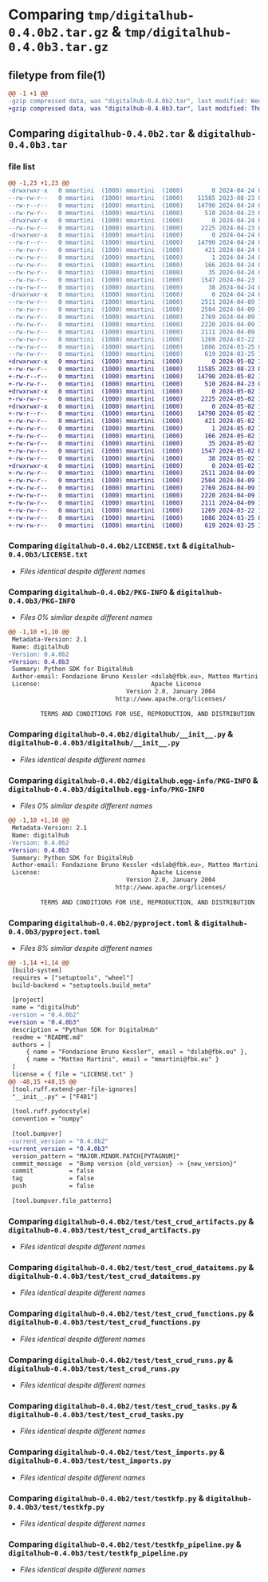 # Comparing `tmp/digitalhub-0.4.0b2.tar.gz` & `tmp/digitalhub-0.4.0b3.tar.gz`

## filetype from file(1)

```diff
@@ -1 +1 @@
-gzip compressed data, was "digitalhub-0.4.0b2.tar", last modified: Wed Apr 24 07:50:19 2024, max compression
+gzip compressed data, was "digitalhub-0.4.0b3.tar", last modified: Thu May  2 13:36:22 2024, max compression
```

## Comparing `digitalhub-0.4.0b2.tar` & `digitalhub-0.4.0b3.tar`

### file list

```diff
@@ -1,23 +1,23 @@
-drwxrwxr-x   0 mmartini  (1000) mmartini  (1000)        0 2024-04-24 07:50:19.509784 digitalhub-0.4.0b2/
--rw-rw-r--   0 mmartini  (1000) mmartini  (1000)    11585 2023-08-23 08:29:57.000000 digitalhub-0.4.0b2/LICENSE.txt
--rw-r--r--   0 mmartini  (1000) mmartini  (1000)    14790 2024-04-24 07:50:19.505784 digitalhub-0.4.0b2/PKG-INFO
--rw-rw-r--   0 mmartini  (1000) mmartini  (1000)      510 2024-04-23 09:36:04.000000 digitalhub-0.4.0b2/README.md
-drwxrwxr-x   0 mmartini  (1000) mmartini  (1000)        0 2024-04-24 07:50:19.505784 digitalhub-0.4.0b2/digitalhub/
--rw-rw-r--   0 mmartini  (1000) mmartini  (1000)     2225 2024-04-23 09:36:04.000000 digitalhub-0.4.0b2/digitalhub/__init__.py
-drwxrwxr-x   0 mmartini  (1000) mmartini  (1000)        0 2024-04-24 07:50:19.505784 digitalhub-0.4.0b2/digitalhub.egg-info/
--rw-r--r--   0 mmartini  (1000) mmartini  (1000)    14790 2024-04-24 07:50:19.000000 digitalhub-0.4.0b2/digitalhub.egg-info/PKG-INFO
--rw-rw-r--   0 mmartini  (1000) mmartini  (1000)      421 2024-04-24 07:50:19.000000 digitalhub-0.4.0b2/digitalhub.egg-info/SOURCES.txt
--rw-rw-r--   0 mmartini  (1000) mmartini  (1000)        1 2024-04-24 07:50:19.000000 digitalhub-0.4.0b2/digitalhub.egg-info/dependency_links.txt
--rw-rw-r--   0 mmartini  (1000) mmartini  (1000)      166 2024-04-24 07:50:19.000000 digitalhub-0.4.0b2/digitalhub.egg-info/requires.txt
--rw-rw-r--   0 mmartini  (1000) mmartini  (1000)       35 2024-04-24 07:50:19.000000 digitalhub-0.4.0b2/digitalhub.egg-info/top_level.txt
--rw-rw-r--   0 mmartini  (1000) mmartini  (1000)     1547 2024-04-23 13:34:39.000000 digitalhub-0.4.0b2/pyproject.toml
--rw-rw-r--   0 mmartini  (1000) mmartini  (1000)       38 2024-04-24 07:50:19.509784 digitalhub-0.4.0b2/setup.cfg
-drwxrwxr-x   0 mmartini  (1000) mmartini  (1000)        0 2024-04-24 07:50:19.505784 digitalhub-0.4.0b2/test/
--rw-rw-r--   0 mmartini  (1000) mmartini  (1000)     2511 2024-04-09 11:48:32.000000 digitalhub-0.4.0b2/test/test_crud_artifacts.py
--rw-rw-r--   0 mmartini  (1000) mmartini  (1000)     2504 2024-04-09 11:48:32.000000 digitalhub-0.4.0b2/test/test_crud_dataitems.py
--rw-rw-r--   0 mmartini  (1000) mmartini  (1000)     2769 2024-04-09 11:48:34.000000 digitalhub-0.4.0b2/test/test_crud_functions.py
--rw-rw-r--   0 mmartini  (1000) mmartini  (1000)     2220 2024-04-09 11:48:34.000000 digitalhub-0.4.0b2/test/test_crud_runs.py
--rw-rw-r--   0 mmartini  (1000) mmartini  (1000)     2111 2024-04-09 11:48:32.000000 digitalhub-0.4.0b2/test/test_crud_tasks.py
--rw-rw-r--   0 mmartini  (1000) mmartini  (1000)     1269 2024-03-22 13:56:51.000000 digitalhub-0.4.0b2/test/test_imports.py
--rw-rw-r--   0 mmartini  (1000) mmartini  (1000)     1086 2024-03-25 07:51:29.000000 digitalhub-0.4.0b2/test/testkfp.py
--rw-rw-r--   0 mmartini  (1000) mmartini  (1000)      619 2024-03-25 10:18:34.000000 digitalhub-0.4.0b2/test/testkfp_pipeline.py
+drwxrwxr-x   0 mmartini  (1000) mmartini  (1000)        0 2024-05-02 13:36:22.641059 digitalhub-0.4.0b3/
+-rw-rw-r--   0 mmartini  (1000) mmartini  (1000)    11585 2023-08-23 08:29:57.000000 digitalhub-0.4.0b3/LICENSE.txt
+-rw-r--r--   0 mmartini  (1000) mmartini  (1000)    14790 2024-05-02 13:36:22.641059 digitalhub-0.4.0b3/PKG-INFO
+-rw-rw-r--   0 mmartini  (1000) mmartini  (1000)      510 2024-04-23 09:36:04.000000 digitalhub-0.4.0b3/README.md
+drwxrwxr-x   0 mmartini  (1000) mmartini  (1000)        0 2024-05-02 13:36:22.637060 digitalhub-0.4.0b3/digitalhub/
+-rw-rw-r--   0 mmartini  (1000) mmartini  (1000)     2225 2024-05-02 13:22:48.000000 digitalhub-0.4.0b3/digitalhub/__init__.py
+drwxrwxr-x   0 mmartini  (1000) mmartini  (1000)        0 2024-05-02 13:36:22.641059 digitalhub-0.4.0b3/digitalhub.egg-info/
+-rw-r--r--   0 mmartini  (1000) mmartini  (1000)    14790 2024-05-02 13:36:22.000000 digitalhub-0.4.0b3/digitalhub.egg-info/PKG-INFO
+-rw-rw-r--   0 mmartini  (1000) mmartini  (1000)      421 2024-05-02 13:36:22.000000 digitalhub-0.4.0b3/digitalhub.egg-info/SOURCES.txt
+-rw-rw-r--   0 mmartini  (1000) mmartini  (1000)        1 2024-05-02 13:36:22.000000 digitalhub-0.4.0b3/digitalhub.egg-info/dependency_links.txt
+-rw-rw-r--   0 mmartini  (1000) mmartini  (1000)      166 2024-05-02 13:36:22.000000 digitalhub-0.4.0b3/digitalhub.egg-info/requires.txt
+-rw-rw-r--   0 mmartini  (1000) mmartini  (1000)       35 2024-05-02 13:36:22.000000 digitalhub-0.4.0b3/digitalhub.egg-info/top_level.txt
+-rw-rw-r--   0 mmartini  (1000) mmartini  (1000)     1547 2024-05-02 08:14:16.000000 digitalhub-0.4.0b3/pyproject.toml
+-rw-rw-r--   0 mmartini  (1000) mmartini  (1000)       38 2024-05-02 13:36:22.641059 digitalhub-0.4.0b3/setup.cfg
+drwxrwxr-x   0 mmartini  (1000) mmartini  (1000)        0 2024-05-02 13:36:22.641059 digitalhub-0.4.0b3/test/
+-rw-rw-r--   0 mmartini  (1000) mmartini  (1000)     2511 2024-04-09 11:48:32.000000 digitalhub-0.4.0b3/test/test_crud_artifacts.py
+-rw-rw-r--   0 mmartini  (1000) mmartini  (1000)     2504 2024-04-09 11:48:32.000000 digitalhub-0.4.0b3/test/test_crud_dataitems.py
+-rw-rw-r--   0 mmartini  (1000) mmartini  (1000)     2769 2024-04-09 11:48:34.000000 digitalhub-0.4.0b3/test/test_crud_functions.py
+-rw-rw-r--   0 mmartini  (1000) mmartini  (1000)     2220 2024-04-09 11:48:34.000000 digitalhub-0.4.0b3/test/test_crud_runs.py
+-rw-rw-r--   0 mmartini  (1000) mmartini  (1000)     2111 2024-04-09 11:48:32.000000 digitalhub-0.4.0b3/test/test_crud_tasks.py
+-rw-rw-r--   0 mmartini  (1000) mmartini  (1000)     1269 2024-03-22 13:56:51.000000 digitalhub-0.4.0b3/test/test_imports.py
+-rw-rw-r--   0 mmartini  (1000) mmartini  (1000)     1086 2024-03-25 07:51:29.000000 digitalhub-0.4.0b3/test/testkfp.py
+-rw-rw-r--   0 mmartini  (1000) mmartini  (1000)      619 2024-03-25 10:18:34.000000 digitalhub-0.4.0b3/test/testkfp_pipeline.py
```

### Comparing `digitalhub-0.4.0b2/LICENSE.txt` & `digitalhub-0.4.0b3/LICENSE.txt`

 * *Files identical despite different names*

### Comparing `digitalhub-0.4.0b2/PKG-INFO` & `digitalhub-0.4.0b3/PKG-INFO`

 * *Files 0% similar despite different names*

```diff
@@ -1,10 +1,10 @@
 Metadata-Version: 2.1
 Name: digitalhub
-Version: 0.4.0b2
+Version: 0.4.0b3
 Summary: Python SDK for DigitalHub
 Author-email: Fondazione Bruno Kessler <dslab@fbk.eu>, Matteo Martini <mmartini@fbk.eu>
 License:                               Apache License
                                 Version 2.0, January 2004
                              http://www.apache.org/licenses/
         
         TERMS AND CONDITIONS FOR USE, REPRODUCTION, AND DISTRIBUTION
```

### Comparing `digitalhub-0.4.0b2/digitalhub/__init__.py` & `digitalhub-0.4.0b3/digitalhub/__init__.py`

 * *Files identical despite different names*

### Comparing `digitalhub-0.4.0b2/digitalhub.egg-info/PKG-INFO` & `digitalhub-0.4.0b3/digitalhub.egg-info/PKG-INFO`

 * *Files 0% similar despite different names*

```diff
@@ -1,10 +1,10 @@
 Metadata-Version: 2.1
 Name: digitalhub
-Version: 0.4.0b2
+Version: 0.4.0b3
 Summary: Python SDK for DigitalHub
 Author-email: Fondazione Bruno Kessler <dslab@fbk.eu>, Matteo Martini <mmartini@fbk.eu>
 License:                               Apache License
                                 Version 2.0, January 2004
                              http://www.apache.org/licenses/
         
         TERMS AND CONDITIONS FOR USE, REPRODUCTION, AND DISTRIBUTION
```

### Comparing `digitalhub-0.4.0b2/pyproject.toml` & `digitalhub-0.4.0b3/pyproject.toml`

 * *Files 8% similar despite different names*

```diff
@@ -1,14 +1,14 @@
 [build-system]
 requires = ["setuptools", "wheel"]
 build-backend = "setuptools.build_meta"
 
 [project]
 name = "digitalhub"
-version = "0.4.0b2"
+version = "0.4.0b3"
 description = "Python SDK for DigitalHub"
 readme = "README.md"
 authors = [
     { name = "Fondazione Bruno Kessler", email = "dslab@fbk.eu" },
     { name = "Matteo Martini", email = "mmartini@fbk.eu" }
 ]
 license = { file = "LICENSE.txt" }
@@ -48,15 +48,15 @@
 [tool.ruff.extend-per-file-ignores]
 "__init__.py" = ["F401"]
 
 [tool.ruff.pydocstyle]
 convention = "numpy"
 
 [tool.bumpver]
-current_version = "0.4.0b2"
+current_version = "0.4.0b3"
 version_pattern = "MAJOR.MINOR.PATCH[PYTAGNUM]"
 commit_message  = "Bump version {old_version} -> {new_version}"
 commit          = false
 tag             = false
 push            = false
 
 [tool.bumpver.file_patterns]
```

### Comparing `digitalhub-0.4.0b2/test/test_crud_artifacts.py` & `digitalhub-0.4.0b3/test/test_crud_artifacts.py`

 * *Files identical despite different names*

### Comparing `digitalhub-0.4.0b2/test/test_crud_dataitems.py` & `digitalhub-0.4.0b3/test/test_crud_dataitems.py`

 * *Files identical despite different names*

### Comparing `digitalhub-0.4.0b2/test/test_crud_functions.py` & `digitalhub-0.4.0b3/test/test_crud_functions.py`

 * *Files identical despite different names*

### Comparing `digitalhub-0.4.0b2/test/test_crud_runs.py` & `digitalhub-0.4.0b3/test/test_crud_runs.py`

 * *Files identical despite different names*

### Comparing `digitalhub-0.4.0b2/test/test_crud_tasks.py` & `digitalhub-0.4.0b3/test/test_crud_tasks.py`

 * *Files identical despite different names*

### Comparing `digitalhub-0.4.0b2/test/test_imports.py` & `digitalhub-0.4.0b3/test/test_imports.py`

 * *Files identical despite different names*

### Comparing `digitalhub-0.4.0b2/test/testkfp.py` & `digitalhub-0.4.0b3/test/testkfp.py`

 * *Files identical despite different names*

### Comparing `digitalhub-0.4.0b2/test/testkfp_pipeline.py` & `digitalhub-0.4.0b3/test/testkfp_pipeline.py`

 * *Files identical despite different names*

